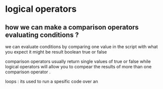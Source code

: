 # logical operators
 ## how we can make a comparison operators evaluating conditions ?
we can evaluate conditions by comparing one value in the script with what you expect it might be result boolean true or false 

comparison operators usually return single values of true or false while logical operators  will allow you to compear the results of more than one comparison operator  .

loops : its used to run a spesific code over an

